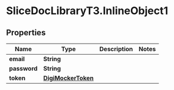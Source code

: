 # SliceDocLibraryT3.InlineObject1

## Properties

Name | Type | Description | Notes
------------ | ------------- | ------------- | -------------
**email** | **String** |  | 
**password** | **String** |  | 
**token** | [**DigiMockerToken**](DigiMockerToken.md) |  | 


